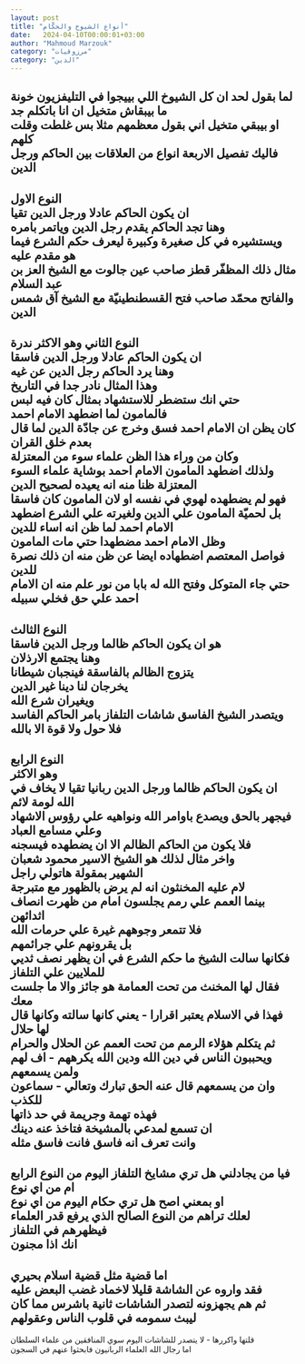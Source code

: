 ```yaml
---
layout: post
title: "أنواع الشيوخ والحكّام"
date:   2024-04-10T00:00:01+03:00
author: "Mahmoud Marzouk"
category: "مرزوقيات"
category: "الدين"
---
```



لما بقول لحد ان كل الشيوخ اللي بييجوا في التليفزيون
خونة  
ما بيبقاش متخيل ان انا باتكلم جد  
او بيبقي متخيل اني بقول معظمهم مثلا بس غلطت وقلت
كلهم  
فاليك تفصيل الاربعة انواع من العلاقات بين الحاكم ورجل
الدين  
-  
النوع الاول  
ان يكون الحاكم عادلا ورجل الدين تقيا  
وهنا تجد الحاكم يقدم رجل الدين وياتمر بامره  
ويستشيره في كل صغيرة وكبيرة ليعرف حكم الشرع فيما هو مقدم
عليه  
مثال ذلك المظفّر قطز صاحب عين جالوت مع الشيخ العز بن عبد
السلام  
والفاتح محمّد صاحب فتح القسطنطينيّة مع الشيخ آق شمس
الدين  
-  
النوع الثاني وهو الاكثر ندرة  
ان يكون الحاكم عادلا ورجل الدين فاسقا  
وهنا يرد الحاكم رجل الدين عن غيه  
وهذا المثال نادر جدا في التاريخ  
حتي انك ستضطر للاستشهاد بمثال كان فيه لبس  
فالمامون لما اضطهد الامام احمد  
كان يظن ان الامام احمد فسق وخرج عن جادّة الدين لما قال
بعدم خلق القران  
وكان من وراء هذا الظن علماء سوء من المعتزلة  
ولذلك اضطهد المامون الامام احمد بوشاية علماء السوء
المعتزلة ظنا منه انه يعيده لصحيح الدين  
فهو لم يضطهده لهوي في نفسه او لان المامون كان
فاسقا  
بل لحميّة المامون علي الدين ولغيرته علي الشرع اضطهد
الامام احمد لما ظن انه اساء للدين  
وظل الامام احمد مضطهدا حتي مات المامون  
فواصل المعتصم اضطهاده ايضا عن ظن منه ان ذلك نصرة
للدين  
حتي جاء المتوكل وفتح الله له بابا من نور علم منه ان
الامام احمد علي حق فخلي سبيله  
-  
النوع الثالث  
هو ان يكون الحاكم ظالما ورجل الدين فاسقا  
وهنا يجتمع الارذلان  
يتزوج الظالم بالفاسقة فينجبان شيطانا  
يخرجان لنا دينا غير الدين  
ويغيران شرع الله  
ويتصدر الشيخ الفاسق شاشات التلفاز بامر الحاكم
الفاسد  
فلا حول ولا قوة الا بالله  
-  
النوع الرابع  
وهو الاكثر  
ان يكون الحاكم ظالما ورجل الدين ربانيا تقيا لا يخاف في
الله لومة لائم  
فيجهر بالحق ويصدع باوامر الله ونواهيه علي رؤوس الاشهاد
وعلي مسامع العباد  
فلا يكون من الحاكم الظالم الا ان يضطهده فيسجنه  
واخر مثال لذلك هو الشيخ الاسير محمود شعبان  
الشهير بمقولة هاتولي راجل  
لام عليه المخنثون انه لم يرض بالظهور مع متبرجة  
بينما العمم علي رمم يجلسون امام من ظهرت انصاف
اثدائهن  
فلا تتمعر وجوههم غيرة علي حرمات الله  
بل يقرونهم علي جرائمهم  
فكانها سالت الشيخ ما حكم الشرع في ان يظهر نصف ثديي
للملايين علي التلفاز  
فقال لها المخنث من تحت العمامة هو جائز والا ما جلست
معك  
فهذا في الاسلام يعتبر اقرارا - يعني كانها سالته وكانها
قال لها حلال  
ثم يتكلم هؤلاء الرمم من تحت العمم عن الحلال
والحرام  
ويحببون الناس في دين الله ودين الله يكرههم - اف لهم ولمن
يسمعهم  
وان من يسمعهم قال عنه الحق تبارك وتعالي - سماعون
للكذب  
فهذه تهمة وجريمة في حد ذاتها  
ان تسمع لمدعي بالمشيخة فتاخذ عنه دينك  
وانت تعرف انه فاسق فانت فاسق مثله  
-  
فيا من يجادلني هل تري مشايخ التلفاز اليوم من النوع
الرابع ام من اي نوع  
او بمعني اصح هل تري حكام اليوم من اي نوع  
لعلك تراهم من النوع الصالح الذي يرفع قدر العلماء فيظهرهم
في التلفاز  
انك اذا مجنون  
-  
اما قضية مثل قضية اسلام بحيري  
فقد واروه عن الشاشة قليلا لاخماد غضب البعض عليه  
ثم هم يجهزونه لتصدر الشاشات ثانية باشرس مما كان  
ليبث سمومه في قلوب الناس وعقولهم  
-  
قلتها واكررها - لا يتصدر للشاشات اليوم سوي المنافقين من
علماء السلطان  
اما رجال الله العلماء الربانيون فابحثوا عنهم في
السجون
